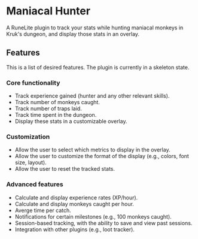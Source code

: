 # Maniacal Hunter

A RuneLite plugin to track your stats while hunting maniacal monkeys in Kruk's dungeon, and display those stats in an overlay.

## Features

This is a list of desired features. The plugin is currently in a skeleton state.

### Core functionality
*   Track experience gained (hunter and any other relevant skills).
*   Track number of monkeys caught.
*   Track number of traps laid.
*   Track time spent in the dungeon.
*   Display these stats in a customizable overlay.

### Customization
*   Allow the user to select which metrics to display in the overlay.
*   Allow the user to customize the format of the display (e.g., colors, font size, layout).
*   Allow the user to reset the tracked stats.

### Advanced features
*   Calculate and display experience rates (XP/hour).
*   Calculate and display monkeys caught per hour.
*   Averge time per catch.
*   Notifications for certain milestones (e.g., 100 monkeys caught).
*   Session-based tracking, with the ability to save and view past sessions.
*   Integration with other plugins (e.g., loot tracker).